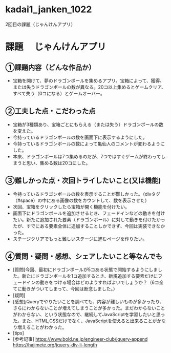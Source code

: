 # kadai1_janken_1022
2回目の課題（じゃんけんアプリ）

# 課題　 じゃんけんアプリ

## ①課題内容（どんな作品か）
- 宝箱を開けて、夢のドラゴンボールを集めるアプリ。宝箱によって、獲得、または失うドラゴンボールの数が異なる。20コ以上集めるとゲームクリア、すべて失う（0コになる）とゲームオーバー。

## ②工夫した点・こだわった点
- 宝箱が3種類あり、宝箱ごとにもらえる（または失う）ドラゴンボールの数を変えた。
- 今持っているドラゴンボールの数を画面下に表示するようにした。
- 今持っているドラゴンボールの数によって亀仙人のコメントが変わるようにした。
- 本来、ドラゴンボールは7つ集めるのだが、7つではすぐゲームが終わってしまうと思い、集める数は20コにした。

## ③難しかった点・次回トライしたいこと(又は機能)
- 今持っているドラゴンボールの数を表示することが難しかった。（divタグ（#space）の中にある画像の数をカウントして、数を表示させた）
- 次回、宝箱をクリックしたら宝箱が開く機能を付けたい。
- 画面下にドラゴンボールを追加させるとき、フェードインなどの動きを付けたい。新たに追加された要素（ドラゴンボール）に対して動きを付けたかったが、すでにある要素全体に追加することしかできず、今回は実装できなかった。
- ステージクリアでもっと難しいステージに進むページを作りたい。

## ④質問・疑問・感想、シェアしたいこと等なんでも
- [質問]今回、最初にドラゴンボールが5コある状態で開始するようにしました。新たにドラゴンボールを1コ追加するとき、新規追加する要素だけにフェードインの動きをつける場合はどのようすればよいでしょうか？（6コ全てに動きがついてしまって、今回は断念しました。）
- [疑問]
- [感想]jQueryでやりたいことを調べても、内容が難しいものが多かったり、さらにわからないことが増えてしまうことが多かった。まだわからないことがわからない、という状態なので、継続してJavaScriptを学習したいと思った。また、HTML,CSSだけでなく、JavaScriptを使えると出来ることがかなり増えることがわかった。
- [tips]
- [参考記事]
https://www.bold.ne.jp/engineer-club/jquery-append
https://hajimete.org/jquery-div-li-length
